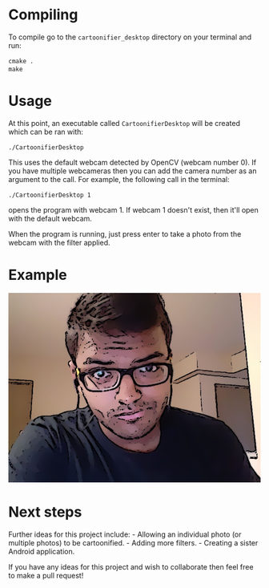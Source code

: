 # Compiling

 To compile go to the `cartoonifier_desktop` directory on your terminal and run:

 ```
 cmake .
 make
 ```

# Usage

 At this point, an executable called `CartoonifierDesktop` will be created which can be ran with:

 ```
 ./CartoonifierDesktop
 ```
This uses the default webcam detected by OpenCV (webcam number 0). If you have multiple webcameras then you can add the camera number as an argument to the call. For example, the following call in the terminal:

```
./CartoonifierDesktop 1
```
opens the program with webcam 1. If webcam 1 doesn't exist, then it'll open with the default webcam.

When the program is running, just press enter to take a photo from the webcam with the filter applied.

# Example

![](example_image.jpg)

# Next steps

Further ideas for this project include:
    - Allowing an individual photo (or multiple photos) to be cartoonified.
    - Adding more filters.
    - Creating a sister Android application.

If you have any ideas for this project and wish to collaborate then feel free to make a pull request!